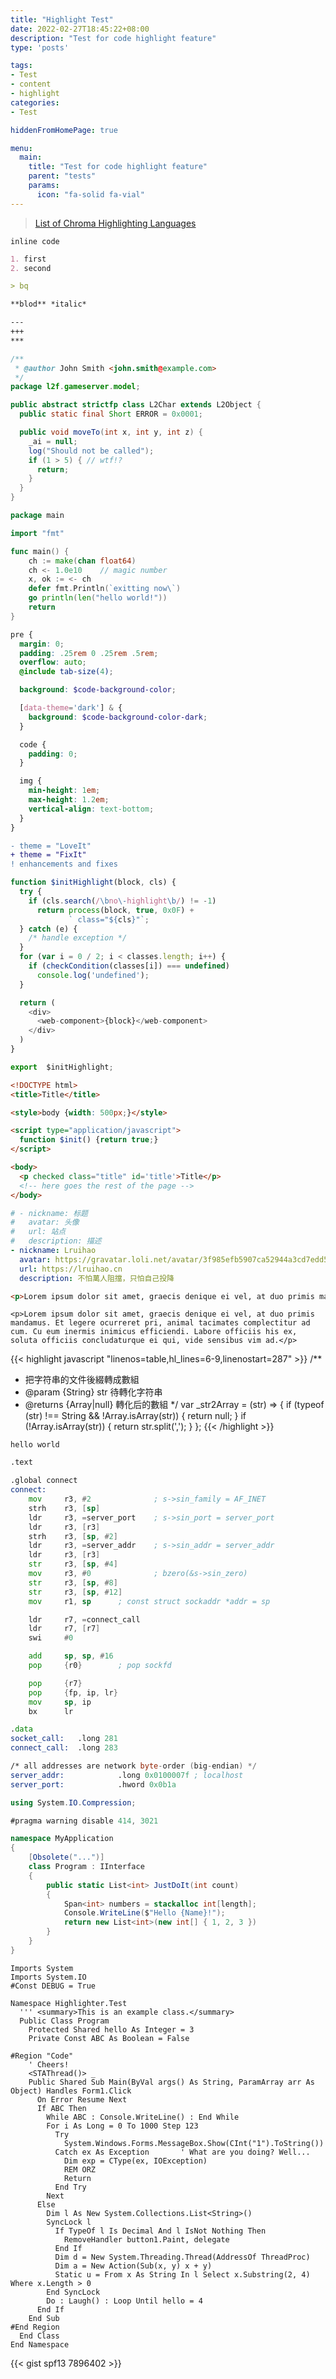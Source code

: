 ```yaml
---
title: "Highlight Test"
date: 2022-02-27T18:45:22+08:00
description: "Test for code highlight feature"
type: 'posts'

tags:
- Test
- content
- highlight
categories:
- Test

hiddenFromHomePage: true

menu:
  main:
    title: "Test for code highlight feature"
    parent: "tests"
    params:
      icon: "fa-solid fa-vial"
---
```


> [List of Chroma Highlighting Languages](https://gohugo.io/content-management/syntax-highlighting/#list-of-chroma-highlighting-languages)

`inline code`

```markdown
1. first
2. second

> bq

**blod** *italic*

---
+++
***
```

```java
/**
 * @author John Smith <john.smith@example.com>
 */
package l2f.gameserver.model;

public abstract strictfp class L2Char extends L2Object {
  public static final Short ERROR = 0x0001;

  public void moveTo(int x, int y, int z) {
    _ai = null;
    log("Should not be called");
    if (1 > 5) { // wtf!?
      return;
    }
  }
}

```

```go
package main

import "fmt"

func main() {
    ch := make(chan float64)
    ch <- 1.0e10    // magic number
    x, ok := <- ch
    defer fmt.Println(`exitting now\`)
    go println(len("hello world!"))
    return
}
```

```scss
pre {
  margin: 0;
  padding: .25rem 0 .25rem .5rem;
  overflow: auto;
  @include tab-size(4);

  background: $code-background-color;

  [data-theme='dark'] & {
    background: $code-background-color-dark;
  }

  code {
    padding: 0;
  }

  img {
    min-height: 1em;
    max-height: 1.2em;
    vertical-align: text-bottom;
  }
}
```

```diff
- theme = "LoveIt"
+ theme = "FixIt"
! enhancements and fixes
```

```javascript
function $initHighlight(block, cls) {
  try {
    if (cls.search(/\bno\-highlight\b/) != -1)
      return process(block, true, 0x0F) +
             ` class="${cls}"`;
  } catch (e) {
    /* handle exception */
  }
  for (var i = 0 / 2; i < classes.length; i++) {
    if (checkCondition(classes[i]) === undefined)
      console.log('undefined');
  }

  return (
    <div>
      <web-component>{block}</web-component>
    </div>
  )
}

export  $initHighlight;
```

```html
<!DOCTYPE html>
<title>Title</title>

<style>body {width: 500px;}</style>

<script type="application/javascript">
  function $init() {return true;}
</script>

<body>
  <p checked class="title" id='title'>Title</p>
  <!-- here goes the rest of the page -->
</body>
```

```yaml
# - nickname: 标题
#   avatar: 头像
#   url: 站点
#   description: 描述
- nickname: Lruihao
  avatar: https://gravatar.loli.net/avatar/3f985efb5907ca52944a3cd7edd51606?d=wavatar&v=1.3.10
  url: https://lruihao.cn
  description: 不怕萬人阻擋，只怕自己投降
```

```html
<p>Lorem ipsum dolor sit amet, graecis denique ei vel, at duo primis mandamus. Et legere ocurreret pri, animal tacimates complectitur ad cum. Cu eum inermis inimicus efficiendi. Labore officiis his ex, soluta officiis concludaturque ei qui, vide sensibus vim ad.</p>
```

    <p>Lorem ipsum dolor sit amet, graecis denique ei vel, at duo primis mandamus. Et legere ocurreret pri, animal tacimates complectitur ad cum. Cu eum inermis inimicus efficiendi. Labore officiis his ex, soluta officiis concludaturque ei qui, vide sensibus vim ad.</p>

{{< highlight javascript "linenos=table,hl_lines=6-9,linenostart=287" >}}
/**
 * 把字符串的文件後綴轉成數組
 * @param {String} str 待轉化字符串
 * @returns {Array|null} 轉化后的數組
 */
var _str2Array = (str) => {
  if (typeof (str) !== String && !Array.isArray(str)) {
    return null;
  }
  if (!Array.isArray(str)) {
    return str.split(',');
  }
};
{{< /highlight >}}

```text
hello world
```

```asm
.text

.global connect
connect:
    mov     r3, #2              ; s->sin_family = AF_INET
    strh    r3, [sp]
    ldr     r3, =server_port    ; s->sin_port = server_port
    ldr     r3, [r3]
    strh    r3, [sp, #2]
    ldr     r3, =server_addr    ; s->sin_addr = server_addr
    ldr     r3, [r3]
    str     r3, [sp, #4]
    mov     r3, #0              ; bzero(&s->sin_zero)
    str     r3, [sp, #8]
    str     r3, [sp, #12]
    mov     r1, sp      ; const struct sockaddr *addr = sp

    ldr     r7, =connect_call
    ldr     r7, [r7]
    swi     #0

    add     sp, sp, #16
    pop     {r0}        ; pop sockfd

    pop     {r7}
    pop     {fp, ip, lr}
    mov     sp, ip
    bx      lr

.data
socket_call:   .long 281
connect_call:  .long 283

/* all addresses are network byte-order (big-endian) */
server_addr:            .long 0x0100007f ; localhost
server_port:            .hword 0x0b1a
```

```c#
using System.IO.Compression;

#pragma warning disable 414, 3021

namespace MyApplication
{
    [Obsolete("...")]
    class Program : IInterface
    {
        public static List<int> JustDoIt(int count)
        {
            Span<int> numbers = stackalloc int[length];
            Console.WriteLine($"Hello {Name}!");
            return new List<int>(new int[] { 1, 2, 3 })
        }
    }
}
```

```vb.net
Imports System
Imports System.IO
#Const DEBUG = True

Namespace Highlighter.Test
  ''' <summary>This is an example class.</summary>
  Public Class Program
    Protected Shared hello As Integer = 3
    Private Const ABC As Boolean = False

#Region "Code"
    ' Cheers!
    <STAThread()> _
    Public Shared Sub Main(ByVal args() As String, ParamArray arr As Object) Handles Form1.Click
      On Error Resume Next
      If ABC Then
        While ABC : Console.WriteLine() : End While
        For i As Long = 0 To 1000 Step 123
          Try
            System.Windows.Forms.MessageBox.Show(CInt("1").ToString())
          Catch ex As Exception       ' What are you doing? Well...
            Dim exp = CType(ex, IOException)
            REM ORZ
            Return
          End Try
        Next
      Else
        Dim l As New System.Collections.List<String>()
        SyncLock l
          If TypeOf l Is Decimal And l IsNot Nothing Then
            RemoveHandler button1.Paint, delegate
          End If
          Dim d = New System.Threading.Thread(AddressOf ThreadProc)
          Dim a = New Action(Sub(x, y) x + y)
          Static u = From x As String In l Select x.Substring(2, 4) Where x.Length > 0
        End SyncLock
        Do : Laugh() : Loop Until hello = 4
      End If
    End Sub
#End Region
  End Class
End Namespace
```

{{< gist spf13 7896402 >}}
